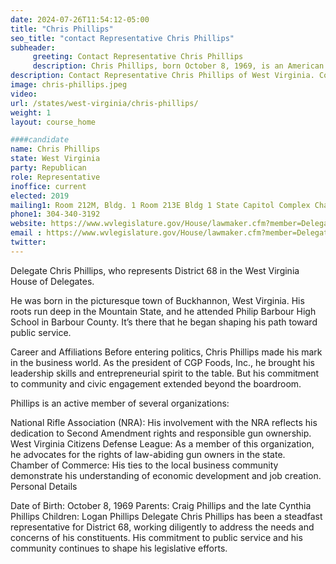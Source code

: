 ```yaml
---
date: 2024-07-26T11:54:12-05:00
title: "Chris Phillips"
seo_title: "contact Representative Chris Phillips"
subheader:
     greeting: Contact Representative Chris Phillips
     description: Chris Phillips, born October 8, 1969, is an American politician affiliated with the Republican Party. He serves as a member of the West Virginia House of Delegates, representing District 68. He assumed office on December 1, 2022.
description: Contact Representative Chris Phillips of West Virginia. Contact information for Chris Phillips includes email address, phone number, and mailing address.
image: chris-phillips.jpeg
video:
url: /states/west-virginia/chris-phillips/
weight: 1
layout: course_home

####candidate
name: Chris Phillips
state: West Virginia
party: Republican
role: Representative
inoffice: current
elected: 2019
mailing1: Room 212M, Bldg. 1 Room 213E Bldg 1 State Capitol Complex Charleston, WV 25305
phone1: 304-340-3192
website: https://www.wvlegislature.gov/House/lawmaker.cfm?member=Delegate%20Phillips/
email : https://www.wvlegislature.gov/House/lawmaker.cfm?member=Delegate%20Phillips/
twitter:
---
```

Delegate Chris Phillips, who represents District 68 in the West Virginia House of Delegates.

He was born in the picturesque town of Buckhannon, West Virginia. His roots run deep in the Mountain State, and he attended Philip Barbour High School in Barbour County. It’s there that he began shaping his path toward public service.

Career and Affiliations Before entering politics, Chris Phillips made his mark in the business world. As the president of CGP Foods, Inc., he brought his leadership skills and entrepreneurial spirit to the table. But his commitment to community and civic engagement extended beyond the boardroom.

Phillips is an active member of several organizations:

National Rifle Association (NRA): His involvement with the NRA reflects his dedication to Second Amendment rights and responsible gun ownership.
West Virginia Citizens Defense League: As a member of this organization, he advocates for the rights of law-abiding gun owners in the state.
Chamber of Commerce: His ties to the local business community demonstrate his understanding of economic development and job creation.
Personal Details

Date of Birth: October 8, 1969
Parents: Craig Phillips and the late Cynthia Phillips
Children: Logan Phillips
Delegate Chris Phillips has been a steadfast representative for District 68, working diligently to address the needs and concerns of his constituents. His commitment to public service and his community continues to shape his legislative efforts.
